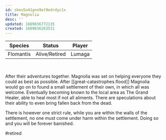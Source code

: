 ```yaml
---
id: skeu5o41gno9at9edrdyc1x
title: Magnolia
desc: ''
updated: 1689836772135
created: 1689836263531
---
```

|Species|Status|Player|
|:-:|:-:|:-:|
| Flomantis | Alive/Retired | Lumaga |
<br/>

After their adventures together. Magnolia was set on helping everyone they could as best as possible. After [[great-catastrophes.flood]] Magnolia would go on to found a small settlement of their own, in which all was welcome. Eventually becoming known to the local area as The Grand Healer, able to heal most if not all aliments. There are speculations about their ability to even bring fallen back from the dead.


There is however one strict rule, while you are within the walls of the settlement, no one must come under harm within the settlement. Doing so and you will be forever banished.

#retired
